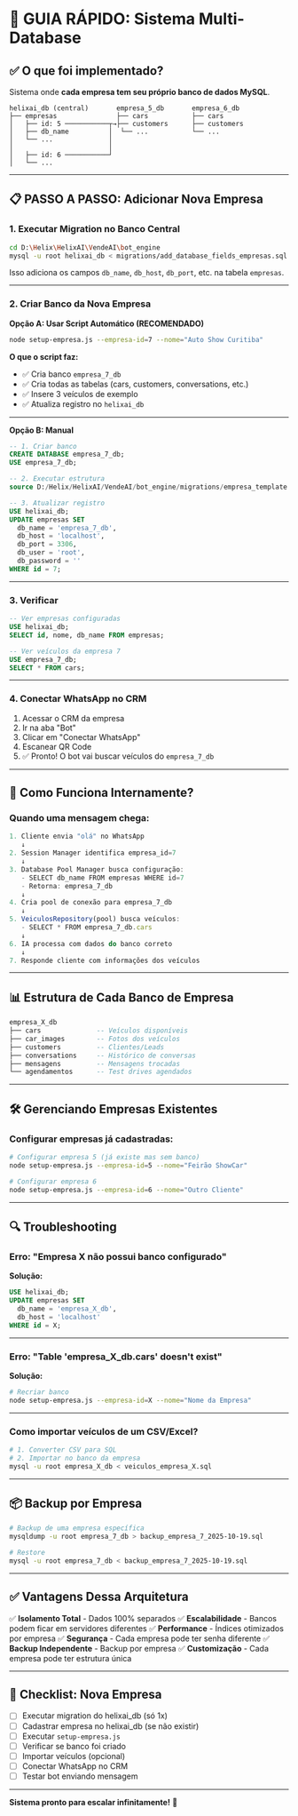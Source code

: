 # 🚀 GUIA RÁPIDO: Sistema Multi-Database

## ✅ O que foi implementado?

Sistema onde **cada empresa tem seu próprio banco de dados MySQL**.

```
helixai_db (central)       empresa_5_db       empresa_6_db
├── empresas               ├── cars           ├── cars
│   ├── id: 5 ───────────┬→├── customers      ├── customers
│   ├── db_name          │  └── ...           └── ...
│   └── ...              │
│                        │
│   ├── id: 6 ───────────┘
│   └── ...
```

---

## 📋 PASSO A PASSO: Adicionar Nova Empresa

### **1. Executar Migration no Banco Central**

```bash
cd D:\Helix\HelixAI\VendeAI\bot_engine
mysql -u root helixai_db < migrations/add_database_fields_empresas.sql
```

Isso adiciona os campos `db_name`, `db_host`, `db_port`, etc. na tabela `empresas`.

---

### **2. Criar Banco da Nova Empresa**

**Opção A: Usar Script Automático (RECOMENDADO)**

```bash
node setup-empresa.js --empresa-id=7 --nome="Auto Show Curitiba"
```

**O que o script faz:**
- ✅ Cria banco `empresa_7_db`
- ✅ Cria todas as tabelas (cars, customers, conversations, etc.)
- ✅ Insere 3 veículos de exemplo
- ✅ Atualiza registro no `helixai_db`

---

**Opção B: Manual**

```sql
-- 1. Criar banco
CREATE DATABASE empresa_7_db;
USE empresa_7_db;

-- 2. Executar estrutura
source D:/Helix/HelixAI/VendeAI/bot_engine/migrations/empresa_template.sql;

-- 3. Atualizar registro
USE helixai_db;
UPDATE empresas SET
  db_name = 'empresa_7_db',
  db_host = 'localhost',
  db_port = 3306,
  db_user = 'root',
  db_password = ''
WHERE id = 7;
```

---

### **3. Verificar**

```sql
-- Ver empresas configuradas
USE helixai_db;
SELECT id, nome, db_name FROM empresas;

-- Ver veículos da empresa 7
USE empresa_7_db;
SELECT * FROM cars;
```

---

### **4. Conectar WhatsApp no CRM**

1. Acessar o CRM da empresa
2. Ir na aba "Bot"
3. Clicar em "Conectar WhatsApp"
4. Escanear QR Code
5. ✅ Pronto! O bot vai buscar veículos do `empresa_7_db`

---

## 🔄 Como Funciona Internamente?

### **Quando uma mensagem chega:**

```javascript
1. Cliente envia "olá" no WhatsApp
   ↓
2. Session Manager identifica empresa_id=7
   ↓
3. Database Pool Manager busca configuração:
   - SELECT db_name FROM empresas WHERE id=7
   - Retorna: empresa_7_db
   ↓
4. Cria pool de conexão para empresa_7_db
   ↓
5. VeiculosRepository(pool) busca veículos:
   - SELECT * FROM empresa_7_db.cars
   ↓
6. IA processa com dados do banco correto
   ↓
7. Responde cliente com informações dos veículos
```

---

## 📊 Estrutura de Cada Banco de Empresa

```sql
empresa_X_db
├── cars              -- Veículos disponíveis
├── car_images        -- Fotos dos veículos
├── customers         -- Clientes/Leads
├── conversations     -- Histórico de conversas
├── mensagens         -- Mensagens trocadas
└── agendamentos      -- Test drives agendados
```

---

## 🛠️ Gerenciando Empresas Existentes

### **Configurar empresas já cadastradas:**

```bash
# Configurar empresa 5 (já existe mas sem banco)
node setup-empresa.js --empresa-id=5 --nome="Feirão ShowCar"

# Configurar empresa 6
node setup-empresa.js --empresa-id=6 --nome="Outro Cliente"
```

---

## 🔍 Troubleshooting

### **Erro: "Empresa X não possui banco configurado"**

**Solução:**
```sql
USE helixai_db;
UPDATE empresas SET
  db_name = 'empresa_X_db',
  db_host = 'localhost'
WHERE id = X;
```

---

### **Erro: "Table 'empresa_X_db.cars' doesn't exist"**

**Solução:**
```bash
# Recriar banco
node setup-empresa.js --empresa-id=X --nome="Nome da Empresa"
```

---

### **Como importar veículos de um CSV/Excel?**

```bash
# 1. Converter CSV para SQL
# 2. Importar no banco da empresa
mysql -u root empresa_X_db < veiculos_empresa_X.sql
```

---

## 📦 Backup por Empresa

```bash
# Backup de uma empresa específica
mysqldump -u root empresa_7_db > backup_empresa_7_2025-10-19.sql

# Restore
mysql -u root empresa_7_db < backup_empresa_7_2025-10-19.sql
```

---

## ✅ Vantagens Dessa Arquitetura

✅ **Isolamento Total** - Dados 100% separados
✅ **Escalabilidade** - Bancos podem ficar em servidores diferentes
✅ **Performance** - Índices otimizados por empresa
✅ **Segurança** - Cada empresa pode ter senha diferente
✅ **Backup Independente** - Backup por empresa
✅ **Customização** - Cada empresa pode ter estrutura única

---

## 🎯 Checklist: Nova Empresa

- [ ] Executar migration do helixai_db (só 1x)
- [ ] Cadastrar empresa no helixai_db (se não existir)
- [ ] Executar `setup-empresa.js`
- [ ] Verificar se banco foi criado
- [ ] Importar veículos (opcional)
- [ ] Conectar WhatsApp no CRM
- [ ] Testar bot enviando mensagem

---

**Sistema pronto para escalar infinitamente!** 🚀
